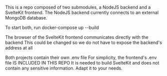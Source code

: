 This is a repo composed of two submodules, a NodeJS backend and a SvelteKit frontend.
The NodeJS backend currently connects to an external MongoDB database.

To start both, run 
docker-compose up --build

The browser of the SvelteKit frontend communicates directly with the backend
This could be changed so we do not have to expose the backend's address at all

Both projects contain their own .env file
For simplicity, the frontend's .env file IS INCLUDED IN THIS REPO
It is needed to build SvelteKit and does not contain any sensitive information.
Adapt it to your needs.